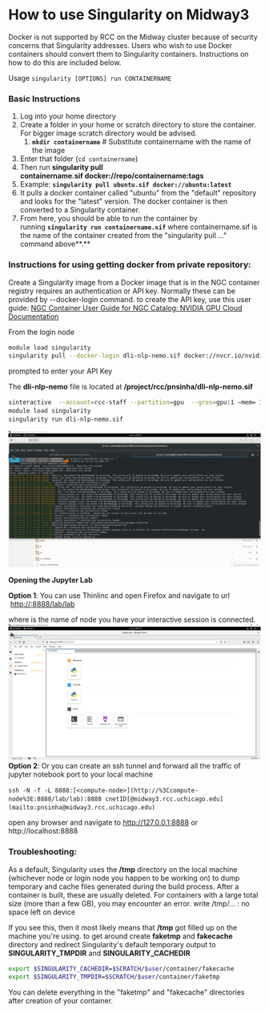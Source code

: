 # How to use Singularity on Midway3

Docker is not supported by RCC on the Midway cluster because of security concerns that Singularity addresses. Users who wish to use Docker containers should convert them to Singularity containers. Instructions on how to do this are included below.

Usage `singularity [OPTIONS] run CONTAINERNAME`

### **Basic Instructions**

1. Log into your home directory
2. Create a folder in your home or scratch directory to store the container. For bigger image scratch directory would be advised.
    1. **`mkdir containername`** # Substitute containername with the name of the image
3. Enter that folder (`cd containername`)
4. Then run **singularity pull containername.sif docker://repo/containername:tags**
5. Example: **`singularity pull ubuntu.sif docker://ubuntu:latest`**
6. It pulls a docker container called "ubuntu" from the "default" repository and looks for the "latest" version. The docker container is then converted to a Singularity container.
7. From here, you should be able to run the container by running **`singularity run containername.sif`** where containername.sif is the name of the container created from the "singularity pull ..." command above**.**

### **Instructions for using getting docker from private repository:**

Create a Singularity image from a Docker image that is in the NGC container registry requires an authentication or API key. Normally these can be provided by --docker-login command. to create the API key, use this user guide: [NGC Container User Guide for NGC Catalog: NVIDIA GPU Cloud Documentation](https://docs.nvidia.com/ngc/ngc-catalog-user-guide/index.html)

From the login node

```bash
module load singularity
singularity pull --docker-login dli-nlp-nemo.sif docker://nvcr.io/nvidia/dli/dli-nlp-nemo:v3-nemo1.0.1
```

prompted to enter your API Key

The **dli-nlp-nemo** file is located at **/project/rcc/pnsinha/dli-nlp-nemo.sif**

```bash
sinteractive  --account=rcc-staff --partition=gpu  --gres=gpu:1 –mem= 16gb
module load singularity
singularity run dli-nlp-nemo.sif

```
![](images/run.png)

**Opening the Jupyter Lab**

**Option 1**: You can use Thinlinc and open Firefox and navigate to url  [http://<compute-node>:8888/lab/lab](http://%3Ccompute-node%3E:8888/lab/lab)

where [<compute-node>](http://%3Ccompute-node%3E:8888/lab/lab) is the name of node you have your interactive session is connected. 
![](images/jlab.png)
**Option 2**: Or you can create an ssh tunnel and forward all the traffic of jupyter notebook port to your local machine

`ssh -N -f -L 8888:[<compute-node>](http://%3Ccompute-node%3E:8888/lab/lab):8888 cnetID[@midway3.rcc.uchicago.edu](mailto:pnsinha@midway3.rcc.uchicago.edu)`

open any browser and navigate to http://127.0.0.1:8888 or http://localhost:8888

### Troubleshooting:

As a default, Singularity uses the **/tmp** directory on the local machine (whichever node or login node you happen to be working on) to dump temporary and cache files generated during the build process. After a container is built, these are usually deleted. For containers with a large total size (more than a few GB), you may encounter an error. write /tmp/... : no space left on device

If you see this, then it most likely means that **/tmp** got filled up on the machine you're using. to get around create **faketmp** and **fakecache** directory and redirect Singularity's default temporary output to **SINGULARITY_TMPDIR** and **SINGULARITY_CACHEDIR**

```bash
export $SINGULARITY_CACHEDIR=$SCRATCH/$user/container/fakecache
export $SINGULARITY_TMPDIR=$SCRATCH/$user/container/faketmp
```

You can delete everything in the "faketmp" and "fakecache" directories after creation of your container.